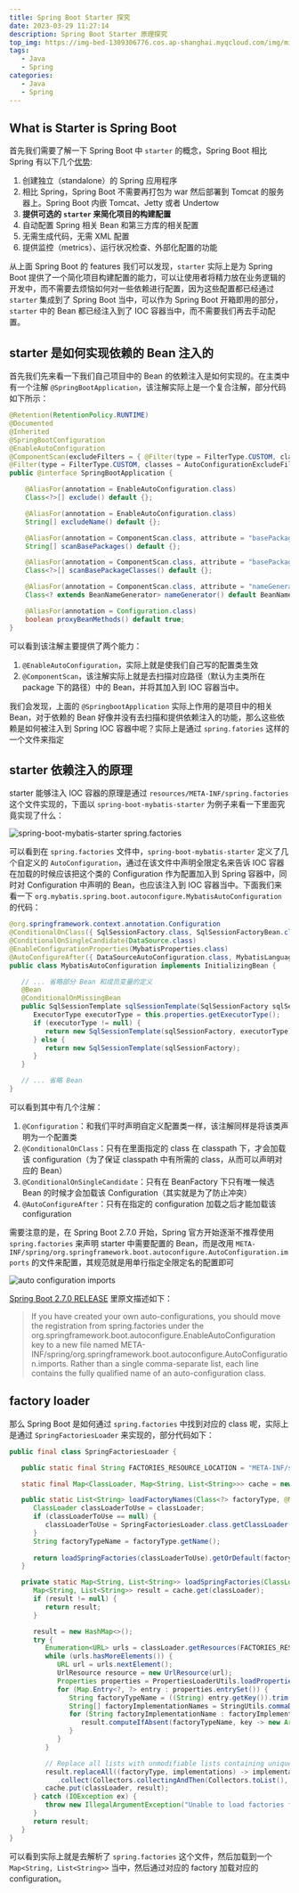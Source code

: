 ```yaml
---
title: Spring Boot Starter 探究
date: 2023-03-29 11:27:14
description: Spring Boot Starter 原理探究
top_img: https://img-bed-1309306776.cos.ap-shanghai.myqcloud.com/img/miku93.jpeg
tags:
   - Java
   - Spring
categories:
   - Java
   - Spring
---
```


## What is Starter is Spring Boot

首先我们需要了解一下 Spring Boot 中 `starter` 的概念，Spring Boot 相比 Spring 有以下几个[优势](https://spring.io/projects/spring-boot):

1. 创建独立（standalone）的 Spring 应用程序
2. 相比 Spring，Spring Boot 不需要再打包为 war 然后部署到 Tomcat 的服务器上。Spring Boot 内嵌 Tomcat、Jetty 或者 Undertow
3. **提供可选的 `starter` 来简化项目的构建配置**
4. 自动配置 Spring 相关 Bean 和第三方库的相关配置
5. 无需生成代码，无需 XML 配置
6. 提供监控（metrics）、运行状况检查、外部化配置的功能

从上面 Spring Boot 的 features 我们可以发现，`starter` 实际上是为 Spring Boot 提供了一个简化项目构建配置的能力，可以让使用者将精力放在业务逻辑的开发中，而不需要去烦恼如何对一些依赖进行配置，因为这些配置都已经通过 `starter` 集成到了 Spring Boot 当中，可以作为 Spring Boot 开箱即用的部分，`starter` 中的 Bean 都已经注入到了 IOC 容器当中，而不需要我们再去手动配置。

<!-- more -->

## starter 是如何实现依赖的 Bean 注入的

首先我们先来看一下我们自己项目中的 Bean 的依赖注入是如何实现的。在主类中有一个注解 `@SpringBootApplication`，该注解实际上是一个复合注解，部分代码如下所示：

```java
@Retention(RetentionPolicy.RUNTIME)
@Documented
@Inherited
@SpringBootConfiguration
@EnableAutoConfiguration
@ComponentScan(excludeFilters = { @Filter(type = FilterType.CUSTOM, classes = TypeExcludeFilter.class),
@Filter(type = FilterType.CUSTOM, classes = AutoConfigurationExcludeFilter.class) })
public @interface SpringBootApplication {

    @AliasFor(annotation = EnableAutoConfiguration.class)
    Class<?>[] exclude() default {};

    @AliasFor(annotation = EnableAutoConfiguration.class)
    String[] excludeName() default {};

    @AliasFor(annotation = ComponentScan.class, attribute = "basePackages")
    String[] scanBasePackages() default {};

    @AliasFor(annotation = ComponentScan.class, attribute = "basePackageClasses")
    Class<?>[] scanBasePackageClasses() default {};

    @AliasFor(annotation = ComponentScan.class, attribute = "nameGenerator")
    Class<? extends BeanNameGenerator> nameGenerator() default BeanNameGenerator.class;

    @AliasFor(annotation = Configuration.class)
    boolean proxyBeanMethods() default true;
}
```

可以看到该注解主要提供了两个能力：

1. `@EnableAutoConfiguration`，实际上就是使我们自己写的配置类生效
2. `@ComponentScan`，该注解实际上就是去扫描对应路径（默认为主类所在 package 下的路径）中的 Bean，并将其加入到 IOC 容器当中。

我们会发现，上面的 `@SpringbootApplication` 实际上作用的是项目中的相关 Bean，对于依赖的 Bean 好像并没有去扫描和提供依赖注入的功能，那么这些依赖是如何被注入到 Spring IOC 容器中呢？实际上是通过 `spring.fatories` 这样的一个文件来指定

## starter 依赖注入的原理

starter 能够注入 IOC 容器的原理是通过 `resources/META-INF/spring.factories` 这个文件实现的，下面以 `spring-boot-mybatis-starter` 为例子来看一下里面究竟实现了什么：

![spring-boot-mybatis-starter spring.factories](https://img-bed-1309306776.cos.ap-shanghai.myqcloud.com/img/20230329151616.png)

可以看到在 `spring.factories` 文件中，`spring-boot-mybatis-starter` 定义了几个自定义的 `AutoConfiguration`，通过在该文件中声明全限定名来告诉 IOC 容器在加载的时候应该把这个类的 Configuration 作为配置加入到 Spring 容器中，同时对 Configuration 中声明的 Bean，也应该注入到 IOC 容器当中。下面我们来看一下 `org.mybatis.spring.boot.autoconfigure.MybatisAutoConfiguration` 的代码：

```java
@org.springframework.context.annotation.Configuration
@ConditionalOnClass({ SqlSessionFactory.class, SqlSessionFactoryBean.class })
@ConditionalOnSingleCandidate(DataSource.class)
@EnableConfigurationProperties(MybatisProperties.class)
@AutoConfigureAfter({ DataSourceAutoConfiguration.class, MybatisLanguageDriverAutoConfiguration.class })
public class MybatisAutoConfiguration implements InitializingBean {

   // ... 省略部分 Bean 和成员变量的定义
   @Bean
   @ConditionalOnMissingBean
   public SqlSessionTemplate sqlSessionTemplate(SqlSessionFactory sqlSessionFactory) {
      ExecutorType executorType = this.properties.getExecutorType();
      if (executorType != null) {
         return new SqlSessionTemplate(sqlSessionFactory, executorType);
      } else {
         return new SqlSessionTemplate(sqlSessionFactory);
      }
   }

   // ... 省略 Bean
}
```

可以看到其中有几个注解：

1. `@Configuration`：和我们平时声明自定义配置类一样，该注解同样是将该类声明为一个配置类
2. `@ConditionalOnClass`：只有在里面指定的 class 在 classpath 下，才会加载该 configuration（为了保证 classpath 中有所需的 class，从而可以声明对应的 Bean）
3. `@ConditionalOnSingleCandidate`：只有在 BeanFactory 下只有唯一候选 Bean 的时候才会加载该 Configuration（其实就是为了防止冲突）
4. `@AutoConfigureAfter`：只有在指定的 configuration 加载之后才能加载该 configuration

需要注意的是，在 Spring Boot 2.7.0 开始，Spring 官方开始逐渐不推荐使用 `spring.factories` 来声明 starter 中需要配置的 Bean，而是改用 `META-INF/spring/org.springframework.boot.autoconfigure.AutoConfiguration.imports` 的文件来配置，其规范就是用单行指定全限定名的配置即可

![auto configuration imports](https://img-bed-1309306776.cos.ap-shanghai.myqcloud.com/img/20230329184724.png)

[Spring Boot 2.7.0 RELEASE](https://github.com/spring-projects/spring-boot/wiki/Spring-Boot-2.7-Release-Notes) 里原文描述如下：

> If you have created your own auto-configurations, you should move the registration from spring.factories under the org.springframework.boot.autoconfigure.EnableAutoConfiguration key to a new file named META-INF/spring/org.springframework.boot.autoconfigure.AutoConfiguration.imports. Rather than a single comma-separate list, each line contains the fully qualified name of an auto-configuration class.

## factory loader

那么 Spring Boot 是如何通过 `spring.factories` 中找到对应的 class 呢，实际上是通过 `SpringFactoriesLoader` 来实现的，部分代码如下：

```java
public final class SpringFactoriesLoader {

   public static final String FACTORIES_RESOURCE_LOCATION = "META-INF/spring.factories";

   static final Map<ClassLoader, Map<String, List<String>>> cache = new ConcurrentReferenceHashMap<>();

   public static List<String> loadFactoryNames(Class<?> factoryType, @Nullable ClassLoader classLoader) {
      ClassLoader classLoaderToUse = classLoader;
      if (classLoaderToUse == null) {
         classLoaderToUse = SpringFactoriesLoader.class.getClassLoader();
      }
      String factoryTypeName = factoryType.getName();
      
      return loadSpringFactories(classLoaderToUse).getOrDefault(factoryTypeName, Collections.emptyList());
   }

   private static Map<String, List<String>> loadSpringFactories(ClassLoader classLoader) {
      Map<String, List<String>> result = cache.get(classLoader);
      if (result != null) {
         return result;
      }

      result = new HashMap<>();
      try {
         Enumeration<URL> urls = classLoader.getResources(FACTORIES_RESOURCE_LOCATION);
         while (urls.hasMoreElements()) {
            URL url = urls.nextElement();
            UrlResource resource = new UrlResource(url);
            Properties properties = PropertiesLoaderUtils.loadProperties(resource);
            for (Map.Entry<?, ?> entry : properties.entrySet()) {
               String factoryTypeName = ((String) entry.getKey()).trim();
               String[] factoryImplementationNames = StringUtils.commaDelimitedListToStringArray((String) entry.getValue());
               for (String factoryImplementationName : factoryImplementationNames) {
                  result.computeIfAbsent(factoryTypeName, key -> new ArrayList<>()).add(factoryImplementationName.trim());
               }
            }
         }

         // Replace all lists with unmodifiable lists containing unique elements
         result.replaceAll((factoryType, implementations) -> implementations.stream().distinct()
            .collect(Collectors.collectingAndThen(Collectors.toList(), Collections::unmodifiableList)));
         cache.put(classLoader, result);
      } catch (IOException ex) {
         throw new IllegalArgumentException("Unable to load factories from location [" + FACTORIES_RESOURCE_LOCATION + "]", ex);
      }
      return result;
   }
}
```

可以看到实际上就是去解析了 `spring.factories` 这个文件，然后加载到一个 `Map<String, List<String>>` 当中，然后通过对应的 factory 加载对应的 configuration。
